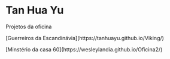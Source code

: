 # Tan Hua Yu
Projetos da oficina 
<p>[Guerreiros da Escandinávia](https://tanhuayu.github.io/Viking/)</p>
<p>[Minstério da casa 60](https://wesleylandia.github.io/Oficina2/)</p>

